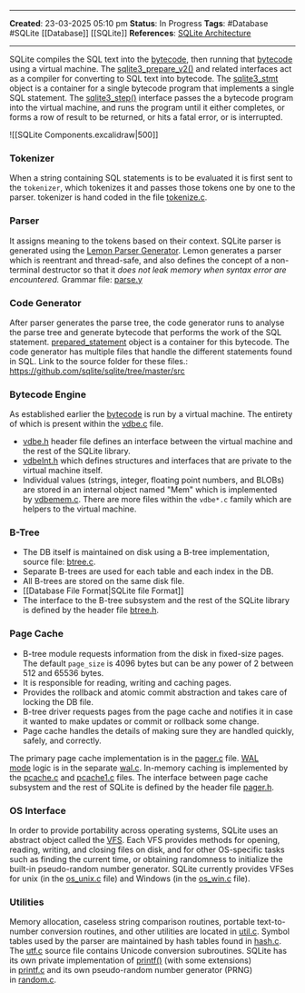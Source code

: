_____
**Created**: 23-03-2025 05:10 pm
**Status**: In Progress
**Tags**: #Database #SQLite [[Database]] [[SQLite]]
**References**: [SQLite Architecture](https://www.sqlite.org/arch.html)
______

SQLite compiles the SQL text into the [bytecode](https://www.sqlite.org/opcode.html), then running that [bytecode](https://www.sqlite.org/opcode.html) using a virtual machine. The [sqlite3_prepare_v2()](https://www.sqlite.org/c3ref/prepare.html) and related interfaces act as a compiler for converting to SQL text into bytecode. The [sqlite3_stmt](https://www.sqlite.org/c3ref/stmt.html) object is a container for a single bytecode program that implements a single SQL statement. The [sqlite3_step()](https://www.sqlite.org/c3ref/step.html) interface passes the a bytecode program into the virtual machine, and runs the program until it either completes, or forms a row of result to be returned, or hits a fatal error, or is interrupted.

![[SQLite Components.excalidraw|500]]
### Tokenizer
When a string containing SQL statements is to be evaluated it is first sent to the `tokenizer`, which tokenizes it and passes those tokens one by one to the parser. tokenizer is hand coded in the file [tokenize.c](https://github.com/sqlite/sqlite/blob/master/src/tokenize.c).

### Parser
It assigns meaning to the tokens based on their context. SQLite parser is generated using the [Lemon Parser Generator](https://www.sqlite.org/lemon.html). Lemon generates a parser which is reentrant and thread-safe, and also defines the concept of a non-terminal destructor so that it *does not leak memory when syntax error are encountered.* Grammar file: [parse.y](https://sqlite.org/src/file/src/parse.y)

### Code Generator
After parser generates the parse tree, the code generator runs to analyse the parse tree and generate bytecode that performs the work of the SQL statement. [prepared_statement](https://www.sqlite.org/c3ref/stmt.html) object is a container for this bytecode. The code generator has multiple files that handle the different statements found in SQL. Link to the source folder for these files.: https://github.com/sqlite/sqlite/tree/master/src

### Bytecode Engine
As established earlier the [bytecode](https://www.sqlite.org/opcode.html) is run by a virtual machine. The entirety of which is present within the [vdbe.c](https://sqlite.org/src/file/src/vdbe.c) file. 
- [vdbe.h](https://sqlite.org/src/file/src/vdbe.h) header file defines an interface between the virtual machine and the rest of the SQLite library.
- [vdbeInt.h](https://sqlite.org/src/file/src/vdbeInt.h) which defines structures and interfaces that are private to the virtual machine itself.
- Individual values (strings, integer, floating point numbers, and BLOBs) are stored in an internal object named "Mem" which is implemented by [vdbemem.c](https://sqlite.org/src/file/src/vdbemem.c).
There are more files within the `vdbe*.c` family which are helpers to the virtual machine.

### B-Tree
- The DB itself is maintained on disk using a B-tree implementation, source file: [btree.c](https://sqlite.org/src/file/src/btree.c).
- Separate B-trees are used for each table and each index in the DB.
- All B-trees are stored on the same disk file.
- [[Database File Format|SQLite file Format]]
- The interface to the B-tree subsystem and the rest of the SQLite library is defined by the header file [btree.h](https://sqlite.org/src/file/src/btree.h).

### Page Cache
- B-tree module requests information from the disk in fixed-size pages. The default `page_size` is 4096 bytes but can be any power of 2 between 512 and 65536 bytes. 
- It is responsible for reading, writing and caching pages.
- Provides the rollback and atomic commit abstraction  and takes care of locking the DB file.
- B-tree driver requests pages from the page cache and notifies it in case it wanted to make updates or commit or rollback some change.
- Page cache handles the details of making sure they are handled quickly, safely, and correctly.

The primary page cache implementation is in the [pager.c](https://sqlite.org/src/file/src/pager.c) file. [WAL mode](https://www.sqlite.org/wal.html) logic is in the separate [wal.c](https://sqlite.org/src/file/src/wal.c). In-memory caching is implemented by the [pcache.c](https://sqlite.org/src/file/src/pcache.c) and [pcache1.c](https://sqlite.org/src/file/src/pcache1.c) files. The interface between page cache subsystem and the rest of SQLite is defined by the header file [pager.h](https://sqlite.org/src/file/src/pager.h).

### OS Interface
In order to provide portability across operating systems, SQLite uses an abstract object called the [VFS](https://www.sqlite.org/vfs.html). Each VFS provides methods for opening, reading, writing, and closing files on disk, and for other OS-specific tasks such as finding the current time, or obtaining randomness to initialize the built-in pseudo-random number generator. SQLite currently provides VFSes for unix (in the [os_unix.c](https://sqlite.org/src/file/src/os_unix.c) file) and Windows (in the [os_win.c](https://sqlite.org/src/file/src/os_win.c) file).

### Utilities
Memory allocation, caseless string comparison routines, portable text-to-number conversion routines, and other utilities are located in [util.c](https://sqlite.org/src/file/src/util.c). Symbol tables used by the parser are maintained by hash tables found in [hash.c](https://sqlite.org/src/file/src/hash.c). The [utf.c](https://sqlite.org/src/file/src/utf.c) source file contains Unicode conversion subroutines. SQLite has its own private implementation of [printf()](https://www.sqlite.org/printf.html) (with some extensions) in [printf.c](https://sqlite.org/src/file/src/printf.c) and its own pseudo-random number generator (PRNG) in [random.c](https://sqlite.org/src/file/src/random.c).